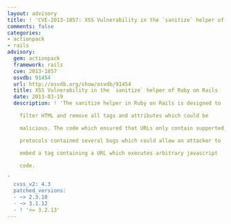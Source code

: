 ```yaml
---
layout: advisory
title: ! 'CVE-2013-1857: XSS Vulnerability in the `sanitize` helper of Ruby on Rails'
comments: false
categories:
- actionpack
- rails
advisory:
  gem: actionpack
  framework: rails
  cve: 2013-1857
  osvdb: 91454
  url: http://osvdb.org/show/osvdb/91454
  title: XSS Vulnerability in the `sanitize` helper of Ruby on Rails
  date: 2013-03-19
  description: ! 'The sanitize helper in Ruby on Rails is designed to

    filter HTML and remove all tags and attributes which could be

    malicious. The code which ensured that URLs only contain supported

    protocols contained several bugs which could allow an attacker to

    embed a tag containing a URL which executes arbitrary javascript

    code.

'
  cvss_v2: 4.3
  patched_versions:
  - ~> 2.3.18
  - ~> 3.1.12
  - ! '>= 3.2.13'
---
```

